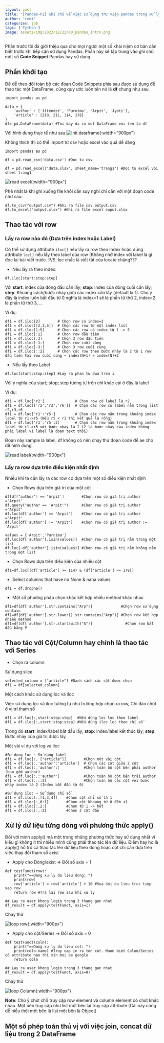 ```yaml
---
layout: post
title: "[Pandas-P2] Ghi chú về việc sử dụng thư viện pandas trong xử lý file excel, csv,"
author: "remi"
categories: job
tags: ['Python']
image: assets/img/2023/12/22/00_pandas_intro.png
---
```


Phần trước tôi đã giới thiệu qua cho mọi người một số khái niệm cơ bản cần biết trước khi tiếp cận sử dụng Pandas. Phần này sẽ tập trung vào ghi chú một số **Code Snippet**  Pandas hay sử dụng.

## Phần khởi tạo
Để dễ theo dõi toàn bộ các đoạn Code Snippets phía sau được sử dụng để thao tác một DataFrame, cũng quy ước luôn tên nó là **df** chung như sau.

```
import pandas as pd
  
data = {
    'author' : ['Jitender', 'Purnima', 'Arpit', 'Jyoti'],
    'article' : [210, 211, 114, 178]
}
df= pd.DataFrame(data) #Toi day da co mot DataFrame voi ten la df
```

Với hình dung thực tế như sau
![Init dataframe]( {{site.url}}/assets/img/2023/12/22/01_pandas_init.png){:width="900px"}

Không thích thì có thể import từ csv hoặc excel vào quá dễ dàng
```
import pandas as pd

df = pd.read_csv('data.csv') #Doc tu csv

df = pd.read_excel('data.xlsx', sheet_name='trang1') #Doc tu excel voi sheet trang1
```
![read excel]( {{site.url}}/assets/img/2023/12/22/02_pandas_excel.png){:width="900px"}

Phê nhất là khi ghi xuống file khỏi cần suy nghĩ chỉ cần với một đoạn code như sau:
```
df.to_csv("output.csv") #Ghi ra file csv output.csv
df.to_excel("output.xlsx") #Ghi ra file excel ouput.xlsx
```
## Thao tác với row
### Lấy ra row nào đó (Dựa trên index hoặc Label)
Có thể sử dụng attribute `iloc[]` nếu lấy ra row theo Index hoặc dùng attribute `loc[]` nếu lấy theo label của row (Không nhớ index với label là gì đọc lại bài viết trước. P/S: loc chắc là viết tắt của locate chăng???

+ Nếu lấy ra theo index:

```
df.iloc[start:stop:step] 
```

Với **start**: index của dòng đầu cần lấy; **stop**: index của dòng cuối cần lấy; **step**: Khoảng cách/bước nhảy giữa các index cần lấy (default là 1). Chú ý đây là index luôn bắt đầu từ 0 nghĩa là index=1 sẽ là phần tử thứ 2, index=2 là phần tử thứ 3, ...

Ví dụ:
```
df1 = df.iloc[2]        # Chọn row có index=2
df1 = df.iloc[[2,3,6]]  # Chọn các row từ một index list
df1 = df.iloc[1:5]      # Chọn các row có index từ 1 -> 5
df1 = df.iloc[:1]       # Chọn row đầu tiên
df1 = df.iloc[:3]       # Chọn 3 row đầu tiên
df1 = df.iloc[-1:]      # Chọn row cuối cùng
df1 = df.iloc[-3:]      # Chọn 3 row cuối cùng
df1 = df.iloc[::2]      # Chọn các row theo bước nhảy là 2 từ 1 row đầu tiên tới row cuối cùng ~ index(N+1) = index(N)+2
```

+ Nếu lấy theo Label

```
df.loc[start:stop:step] #Lay ra phan tu dua tren i
```
Với ý nghĩa của start; stop; step tương tự trên chỉ khác cái ở đây là label

Ví dụ:

```
df1 = df.loc['r2']              # Chọn row có label là r2
df1 = df.loc[['r2','r3','r6']]  # Chọn các row có label nằm trong list r2,r3,r6
df1 = df.loc['r1':'r5']         # Chọn các row nằm trong khoảng index label từ r1->r5 (Nếu r5 < r1 thì kết quả là rỗng)
df1 = df.loc['r1':'r5':2]       # Chọn các row nằm trong khoảng index label từ r1->r5 với bước nhảy là 2 (2 là bước nhảy của index không phải label vì label là đoạn text thôi)
```

Đoạn này sample là label, df không có nên chạy thử đoạn code để ae cho dễ hình dung

![read label]( {{site.url}}/assets/img/2023/12/22/03_pandas_label.png){:width="900px"}

### Lấy ra row dựa trên điều kiện nhất định

Nhiều khi ta cần lấy ra các row có dựa trên một số điều kiện nhất định

+ Chọn Rows dựa trên giá trị của một cột

```
df[df["author"] == 'Arpit']        #Chọn row có giá trị author ='Arpit'
df.query("author == 'Arpit'")      #Chọn row có giá trị author ='Arpit'
df.loc[df['author'] == 'Arpit']    #Chọn row có giá trị author ='Arpit'
df.loc[df['author'] != 'Arpit']    #Chọn row có giá trị author != 'Arpit'

values = ['Arpit','Purnima']
df.loc[df['author'].isin(values)]  #Chọn row có giá trị nằm trong một list
df.loc[~df['author'].isin(values)] #Chọn row có giá trị nằm không nằm trong một list
```

+ Chọn Rows dựa trên điều kiện của nhiều cột

```
df1=df.loc[(df['article'] >= 114) & (df['article'] <= 178)]
```

+ Select columns that have no None & nana values

```
df1 = df.dropna()
```

+ Một số phương pháp chọn khác kết hợp nhiều method khác nhau

```
df1=df[df['author'].str.contains("Arp")]             #Chọn row sử dụng contain
df1=df[df['author'].str.lower().str.contains("Arp")] #Chọn row kết hợp nhiều method
df1=df[df['author'].str.startswith("A")]               #Chọn row bắt đầu bằng P
```

## Thao tác với Cột/Column hay chính là thao tác với Series

+ Chọn ra column

Sử dụng slice

```
selected_column = ["article"] #Danh sách các cột được chọn
df1 = df[selected_column] 
```
Một cách khác sử dụng loc và iloc

Việc sử dụng loc và iloc tương tự như trường hợp chọn ra row, Chỉ đảo chút ở vị trí tham số

```
df1 = df.loc[:,start:stop:step]  #Nếu dùng loc lọc theo label
df1 = df.iloc[:,start:stop:step] #Nếu dùng iloc lọc theo chỉ số
```
Trong đó **start**: index/label bắt đầu lấy; **stop**: index/label kết thúc lấy; **step**: Bước nhảy của giá trị được lấy

Một vài ví dụ với log và iloc

```
#Sử dụng loc ~ Sử dụng label
df1 = df.loc[:, ["article"]]        #Chọn một vài cột
df1 = df.loc[:,'author':'article']  # Chọn các cột giữa 2 cột
df1 = df.loc[:,'author':]           #Chọn toàn bộ cột bên phải author (bao gồm author)
df1 = df.loc[:,:'author']           #Chọn toàn bộ cột bên trái author
df1 = df.loc[:,::2]                 #Chọn toàn bộ các cột với bước nhảy index là 2 (Index bắt đầu từ 0)

#Sử dụng iloc ~ Sử dụng chỉ sổ
df1 = df.iloc[:,[1,3,4]]    #Chọn cột chỉ số là 1
df1 = df.iloc[:,0:1]        #Chọn cột khoảng từ 0 đến <1
df1 = df.iloc[:,2:]         #Chọn từ 1 -> hết
df1 = df.iloc[:,:2]         #Chọn 2 cột đầu
```


## Xử lý dữ liệu từng dòng với phương thức apply()

Đối với mình apply() mà một trong những phương thức hay sử dụng nhất vì kiểu gì không ít thì nhiều mình cũng phải thao tác lên dữ liệu. Điểm hay ho là apply() hỗ trợ cả thao tác lên dữ liệu theo dòng hoặc cột chỉ cần dựa trên việc thay đổi tham số axist

+ Apply cho Dòng/axist ⇒ Đối số axis = 1

```
def testFunct(row):
    print("==Dang xu ly du lieu dong: ")
    print(row)
    row['article'] = row['article'] + 10 #Sua doi du lieu truc tiep vao row 
    return row #Tra lai row sau khi xu ly

## Lay ra user khong login trong 3 thang gan nhat
df_result = df.apply(testFunct, axis=1)
```

Chạy thử

![loop row]( {{site.url}}/assets/img/2023/12/22/04_pandas_loop_row.png){:width="900px"}


+ Apply cho cột/Series ⇒ Đối số axis = 0

```
def testFunct(coln):
    print("==Dang xu ly du lieu cot: ")
    print(coln.name) #Truy cap in ra ten cot. Muon biet Colum/Series có attribute nao thi xin moi ae google
    return coln

## Lay ra user khong login trong 3 thang gan nhat
df_result = df.apply(testFunct, axis=0)
```

Chạy thử

![loop Column]( {{site.url}}/assets/img/2023/12/22/04_pandas_loop_column.png){:width="900px"}

**Note:** Chú ý chút chỗ truy cập row element và column element có chút khác nhau. Một bên truy cập như list một bên lại truy cập attribute (Cái này cũng dễ hiểu thôi một bên là list một bên là Object)

## Một số phép toán thú vị với việc join, concat dữ liệu trong 2 DataFrame

